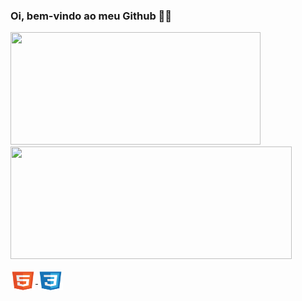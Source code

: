 ### Oi, bem-vindo ao meu Github 👨‍💻 
 <div>
   <a href="https://github.com/henrique-leandro">
   <img height="180em" width="400"src="https://github-readme-stats.vercel.app/api?username=henrique-leandro&show_icons=true&theme=dracula&include_all_commits=true&count_private=true"/>
   <img height="180em" width="450" src="https://github-readme-stats.vercel.app/api/top-langs/?username=henrique-leandro&layout=compact&langs_count=7&theme=dracula"/>
 </div>
<div style="display: inline_block"><br>
  <img align="center" alt="henrique-HTML" height="30" width="40" src="https://raw.githubusercontent.com/devicons/devicon/master/icons/html5/html5-original.svg">
  <img align="center" alt="henrique-CSS" height="30" width="40" src="https://raw.githubusercontent.com/devicons/devicon/master/icons/css3/css3-original.svg">
</div>
 <!--
**henrique-leandro/henrique-leandro** is a ✨ _special_ ✨ repository because its `README.md` (this file) appears on your GitHub profile.

Here are some ideas to get you started:

- 🔭 I’m currently working on ...
- 🌱 I’m currently learning ...
- 👯 I’m looking to collaborate on ...
- 🤔 I’m looking for help with ...
- 💬 Ask me about ...
- 📫 How to reach me: ...
- 😄 Pronouns: ...
- ⚡ Fun fact: ...
<img src=" https://upload.wikimedia.org/wikipedia/commons/3/38/HTML5_Badge.svg " width="50px">
-->

